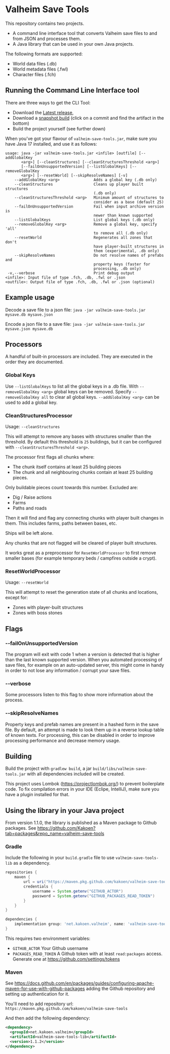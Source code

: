 # Valheim Save Tools

This repository contains two projects.

* A command line interface tool that converts Valheim save files to and from JSON and processes them.
* A Java library that can be used in your own Java projects.

The following formats are supported:
* World data files (.db)
* World metadata files (.fwl)
* Character files (.fch)

## Running the Command Line Interface tool

There are three ways to get the CLI Tool:
* Download the [Latest release](https://github.com/Kakoen/valheim-save-tools/releases),
* Download a [snapshot build](https://github.com/Kakoen/valheim-save-tools/actions/workflows/build.yml) (click on a commit and find the artifact in the bottom)
* Build the project yourself (see further down)

When you've got your flavour of `valheim-save-tools.jar`, make sure you have Java 17 installed, and use it as follows:

```
usage: java -jar valheim-save-tools.jar <infile> [outfile] [--addGlobalKey
       <arg>] [--cleanStructures] [--cleanStructuresThreshold <arg>]
       [--failOnUnsupportedVersion] [--listGlobalKeys] [--removeGlobalKey
       <arg>] [--resetWorld] [--skipResolveNames] [-v]
    --addGlobalKey <arg>               Adds a global key (.db only)
    --cleanStructures                  Cleans up player built structures
                                       (.db only)
    --cleanStructuresThreshold <arg>   Minimum amount of structures to
                                       consider as a base (default 25)
    --failOnUnsupportedVersion         Fail when input archive version is
                                       newer than known supported
    --listGlobalKeys                   List global keys (.db only)
    --removeGlobalKey <arg>            Remove a global key, specify 'all'
                                       to remove all (.db only)
    --resetWorld                       Regenerates all zones that don't
                                       have player-built structures in
                                       them (experimental, .db only)
    --skipResolveNames                 Do not resolve names of prefabs and
                                       property keys (faster for
                                       processing, .db only)
 -v,--verbose                          Print debug output
<infile>: Input file of type .fch, .db, .fwl or .json
<outfile>: Output file of type .fch, .db, .fwl or .json (optional)
```

## Example usage

Decode a save file to a json file:
`java -jar valheim-save-tools.jar mysave.db mysave.json`

Encode a json file to a save file:
`java -jar valheim-save-tools.jar mysave.json mysave.db`

## Processors

A handful of built-in processors are included. They are executed in the order they are
documented.

### Global Keys

Use `--listGlobalKeys` to list all the global keys in a .db file. With `--removeGlobalKey <arg>`
global keys can be removed. Specify `--removeGlobalKey all` to clear all global keys.
`--addGlobalKey <arg>` can be used to add a global key.

### CleanStructuresProcessor

Usage: `--cleanStructures`

This will attempt to remove any bases with structures smaller than the threshold.
By default this threshold is `25` buildings, but it can be configured with
`--cleanStructuresThreshold <arg>`.

The processor first flags all chunks where:
* The chunk itself contains at least 25 building pieces
* The chunk and all neighbouring chunks contain at least 25 building pieces.

Only buildable pieces count towards this number. Excluded are:
* Dig / Raise actions
* Farms
* Paths and roads

Then it will find and flag any connecting chunks with player built changes in them.
This includes farms, paths between bases, etc.

Ships will be left alone.

Any chunks that are not flagged will be cleared of player built structures.

It works great as a preprocessor for `ResetWorldProcessor` to first remove smaller
bases (for example temporary beds / campfires outside a crypt).

### ResetWorldProcessor

Usage: `--resetWorld`

This will attempt to reset the generation state of all chunks and locations, except for:
* Zones with player-built structures
* Zones with boss stones

## Flags

### --failOnUnsupportedVersion
The program will exit with code 1 when a version is detected that is higher than 
the last known supported version. When you automated processing of save files, for
example on an auto-updated server, this might come in handy in order to not lose
any information / corrupt your save files.

### --verbose
Some processors listen to this flag to show more information about the process.

### --skipResolveNames
Property keys and prefab names are present in a hashed form in the save file.
By default, an attempt is made to look them up in a reverse lookup table of known
texts. For processing, this can be disabled in order to improve processing performance
and decrease memory usage.

## Building

Build the project with `gradlew build`, a jar `build/libs/valheim-save-tools.jar` with
all dependencies included will be created.

This project uses Lombok (https://projectlombok.org/) to prevent boilerplate code.
To fix compilation errors in your IDE (Eclipe, IntelliJ), make sure you have a plugin
installed for that.

## Using the library in your Java project

From version 1.1.0, the library is published as a Maven package to Github packages. See https://github.com/Kakoen?tab=packages&repo_name=valheim-save-tools

### Gradle

Include the following in your `build.gradle` file to use `valheim-save-tools-lib` as a dependency.

```groovy
repositories {
    maven {
        url = uri("https://maven.pkg.github.com/kakoen/valheim-save-tools")
        credentials {
            username = System.getenv("GITHUB_ACTOR")
            password = System.getenv("GITHUB_PACKAGES_READ_TOKEN")
        }
    }
}

dependencies {
    implementation group: 'net.kakoen.valheim', name: 'valheim-save-tools-lib', version: '1.1.2'
}
```

This requires two environment variables:
* `GITHUB_ACTOR` Your Github username
* `PACKAGES_READ_TOKEN` A Github token with at least `read:packages` access. Generate one at https://github.com/settings/tokens

### Maven

See https://docs.github.com/en/packages/guides/configuring-apache-maven-for-use-with-github-packages adding the Github
repository and setting up authentication for it.

You'll need to add repository url: `https://maven.pkg.github.com/kakoen/valheim-save-tools`

And then add the following dependency:

```xml
<dependency>
  <groupId>net.kakoen.valheim</groupId>
  <artifactId>valheim-save-tools-lib</artifactId>
  <version>1.1.2</version>
</dependency>
```
